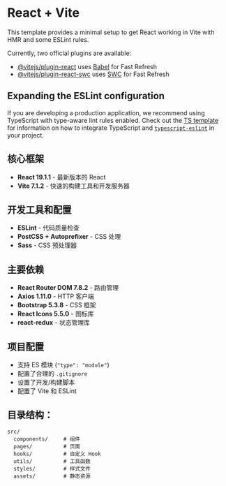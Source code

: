 # React + Vite

This template provides a minimal setup to get React working in Vite with HMR and some ESLint rules.

Currently, two official plugins are available:

- [@vitejs/plugin-react](https://github.com/vitejs/vite-plugin-react/blob/main/packages/plugin-react) uses [Babel](https://babeljs.io/) for Fast Refresh
- [@vitejs/plugin-react-swc](https://github.com/vitejs/vite-plugin-react/blob/main/packages/plugin-react-swc) uses [SWC](https://swc.rs/) for Fast Refresh

## Expanding the ESLint configuration

If you are developing a production application, we recommend using TypeScript with type-aware lint rules enabled. Check out the [TS template](https://github.com/vitejs/vite/tree/main/packages/create-vite/template-react-ts) for information on how to integrate TypeScript and [`typescript-eslint`](https://typescript-eslint.io) in your project.




## 核心框架
- **React 19.1.1** - 最新版本的 React
- **Vite 7.1.2** - 快速的构建工具和开发服务器

## 开发工具和配置
- **ESLint** - 代码质量检查
- **PostCSS + Autoprefixer** - CSS 处理
- **Sass** - CSS 预处理器

## 主要依赖
- **React Router DOM 7.8.2** - 路由管理
- **Axios 1.11.0** - HTTP 客户端
- **Bootstrap 5.3.8** - CSS 框架
- **React Icons 5.5.0** - 图标库
- **react-redux** - 状态管理库

## 项目配置
- 支持 ES 模块 (`"type": "module"`)
- 配置了合理的 `.gitignore`
- 设置了开发/构建脚本
- 配置了 Vite 和 ESLint

## 目录结构：
```
src/
  components/     # 组件
  pages/          # 页面
  hooks/          # 自定义 Hook
  utils/          # 工具函数
  styles/         # 样式文件
  assets/         # 静态资源
```